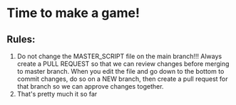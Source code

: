# Time to make a game!

## Rules:
1. Do not change the MASTER_SCRIPT file on the main branch!!! Always create a PULL REQUEST so that we can review changes before merging to master branch. When you edit the file and go down to the bottom to commit changes, do so on a NEW branch, then create a pull request for that branch so we can approve changes together.
2. That's pretty much it so far

